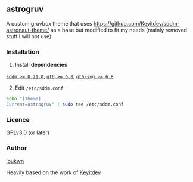 ## astrogruv

A custom gruvbox theme that uses https://github.com/Keyitdev/sddm-astronaut-theme/ as a base but modified to fit my needs (mainly removed stuff I will not use).

### Installation


1. Install **dependencies**

[`sddm >= 0.21.0`](https://github.com/sddm/sddm), [`qt6 >= 6.8`](https://doc.qt.io/qt-6/index.html), [`qt6-svg >= 6.8`](https://doc.qt.io/qt-6/qtsvg-index.html)

2. Edit `/etc/sddm.conf`
```sh
echo "[Theme]
Current=astrogruv" | sudo tee /etc/sddm.conf
```

### Licence

GPLv3.0 (or later)

### Author

[loukwn](https://github.com/loukwn)

Heavily based on the work of [Keyitdev](https://github.com/keyitdev)
